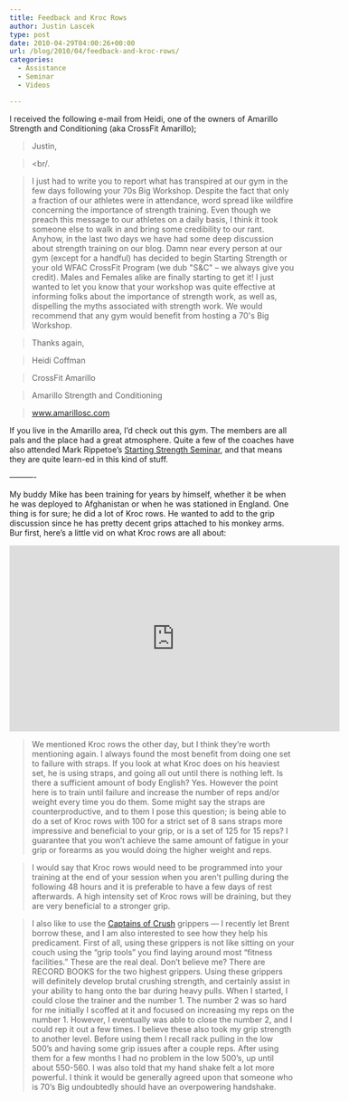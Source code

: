 ```yaml
---
title: Feedback and Kroc Rows
author: Justin Lascek
type: post
date: 2010-04-29T04:00:26+00:00
url: /blog/2010/04/feedback-and-kroc-rows/
categories:
  - Assistance
  - Seminar
  - Videos

---
```

I received the following e-mail from Heidi, one of the owners of Amarillo Strength and Conditioning (aka CrossFit Amarillo);
  


> Justin,
  
> <br/.
      
> I just had to write you to report what has transpired at our gym in the few days following your 70s Big Workshop. Despite the fact that only a fraction of our athletes were in attendance, word spread like wildfire concerning the importance of strength training. Even though we preach this message to our athletes on a daily basis, I think it took someone else to walk in and bring some credibility to our rant. Anyhow, in the last two days we have had some deep discussion about strength training on our blog. Damn near every person at our gym (except for a handful) has decided to begin Starting Strength or your old WFAC CrossFit Program (we dub "S&C" &#8211; we always give you credit). Males and Females alike are finally starting to get it! I just wanted to let you know that your workshop was quite effective at informing folks about the importance of strength work, as well as, dispelling the myths associated with strength work. We would recommend that any gym would benefit from hosting a 70's Big Workshop.
   
> 
  
> Thanks again,
  
> 
  
> Heidi Coffman
  
> CrossFit Amarillo
  
> Amarillo Strength and Conditioning
  
> www.amarillosc.com 

If you live in the Amarillo area, I&#8217;d check out this gym. The members are all pals and the place had a great atmosphere. Quite a few of the coaches have also attended Mark Rippetoe&#8217;s [Starting Strength Seminar][1], and that means they are quite learn-ed in this kind of stuff.
  

  
&#8212;&#8212;&#8212;-
  

  
My buddy Mike has been training for years by himself, whether it be when he was deployed to Afghanistan or when he was stationed in England. One thing is for sure; he did a lot of Kroc rows. He wanted to add to the grip discussion since he has pretty decent grips attached to his monkey arms. Bur first, here&#8217;s a little vid on what Kroc rows are all about:
  

  
<span class="embed-youtube" style="text-align:center; display: block;"><iframe class='youtube-player' type='text/html' width='584' height='329' src='https://www.youtube.com/embed/D7jAIdoORxI?version=3&#038;rel=1&#038;fs=1&#038;autohide=2&#038;showsearch=0&#038;showinfo=1&#038;iv_load_policy=1&#038;wmode=transparent' allowfullscreen='true' style='border:0;'></iframe></span>

> We mentioned Kroc rows the other day, but I think they’re worth mentioning again. I always found the most benefit from doing one set to failure with straps. If you look at what Kroc does on his heaviest set, he is using straps, and going all out until there is nothing left. Is there a sufficient amount of body English? Yes. However the point here is to train until failure and increase the number of reps and/or weight every time you do them. Some might say the straps are counterproductive, and to them I pose this question; is being able to do a set of Kroc rows with 100 for a strict set of 8 sans straps more impressive and beneficial to your grip, or is a set of 125 for 15 reps? I guarantee that you won&#8217;t achieve the same amount of fatigue in your grip or forearms as you would doing the higher weight and reps.
  
> 
  
> I would say that Kroc rows would need to be programmed into your training at the end of your session when you aren&#8217;t pulling during the following 48 hours and it is preferable to have a few days of rest afterwards. A high intensity set of Kroc rows will be draining, but they are very beneficial to a stronger grip.
  
> 
  
> I also like to use the [Captains of Crush][2] grippers &#8212; I recently let Brent borrow these, and I am also interested to see how they help his predicament. First of all, using these grippers is not like sitting on your couch using the “grip tools” you find laying around most “fitness facilities.” These are the real deal. Don’t believe me? There are RECORD BOOKS for the two highest grippers. Using these grippers will definitely develop brutal crushing strength, and certainly assist in your ability to hang onto the bar during heavy pulls. When I started, I could close the trainer and the number 1. The number 2 was so hard for me initially I scoffed at it and focused on increasing my reps on the number 1. However, I eventually was able to close the number 2, and I could rep it out a few times. I believe these also took my grip strength to another level. Before using them I recall rack pulling in the low 500’s and having some grip issues after a couple reps. After using them for a few months I had no problem in the low 500’s, up until about 550-560. I was also told that my hand shake felt a lot more powerful. I think it would be generally agreed upon that someone who is 70’s Big undoubtedly should have an overpowering handshake.

 [1]: http://aasgaardco.com/store/store.php?crn=212
 [2]: http://www.ironmind.com/ironmind/opencms/Main/captainsofcrush.html

